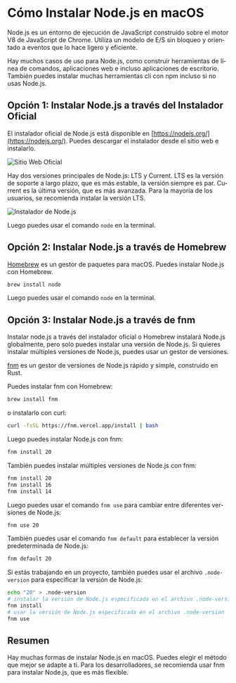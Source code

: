 # Cómo Instalar Node.js en macOS

<Validator lang="es" :platform-list="['macOS 14.2.1']" date="2024-01-11" />

Node.js es un entorno de ejecución de JavaScript construido sobre el motor V8 de JavaScript de Chrome. Utiliza un modelo de E/S sin bloqueo y orientado a eventos que lo hace ligero y eficiente.

Hay muchos casos de uso para Node.js, como construir herramientas de línea de comandos, aplicaciones web e incluso aplicaciones de escritorio. También puedes instalar muchas herramientas cli con npm incluso si no usas Node.js.

## Opción 1: Instalar Node.js a través del Instalador Oficial

El instalador oficial de Node.js está disponible en [https://nodejs.org/](https://nodejs.org/). Puedes descargar el instalador desde el sitio web e instalarlo.

![Sitio Web Oficial](/attachments/mac/install-nodejs/01.official-website.png)

Hay dos versiones principales de Node.js: LTS y Current. LTS es la versión de soporte a largo plazo, que es más estable, la versión siempre es par. Current es la última versión, que es más avanzada. Para la mayoría de los usuarios, se recomienda instalar la versión LTS.

![Instalador de Node.js](/attachments/mac/install-nodejs/02.nodejs-installer.png)

Luego puedes usar el comando `node` en la terminal.

## Opción 2: Instalar Node.js a través de Homebrew

[Homebrew](https://brew.sh/) es un gestor de paquetes para macOS. Puedes instalar Node.js con Homebrew.

```sh
brew install node
```

Luego puedes usar el comando `node` en la terminal.

## Opción 3: Instalar Node.js a través de fnm

Instalar node.js a través del instalador oficial o Homebrew instalará Node.js globalmente, pero solo puedes instalar una versión de Node.js. Si quieres instalar múltiples versiones de Node.js, puedes usar un gestor de versiones.

[fnm](https://github.com/Schniz/fnm) es un gestor de versiones de Node.js rápido y simple, construido en Rust.

Puedes instalar fnm con Homebrew:

```sh
brew install fnm
```

o instalarlo con curl:

```sh
curl -fsSL https://fnm.vercel.app/install | bash
```

Luego puedes instalar Node.js con fnm:

```sh
fnm install 20
```

También puedes instalar múltiples versiones de Node.js con fnm:

```sh
fnm install 20
fnm install 16
fnm install 14
```

Luego puedes usar el comando `fnm use` para cambiar entre diferentes versiones de Node.js:

```sh
fnm use 20
```

También puedes usar el comando `fnm default` para establecer la versión predeterminada de Node.js:

```sh
fnm default 20
```

Si estás trabajando en un proyecto, también puedes usar el archivo `.node-version` para especificar la versión de Node.js:

```sh
echo "20" > .node-version
# instalar la versión de Node.js especificada en el archivo .node-version
fnm install
# usar la versión de Node.js especificada en el archivo .node-version
fnm use
```

## Resumen

Hay muchas formas de instalar Node.js en macOS. Puedes elegir el método que mejor se adapte a ti. Para los desarrolladores, se recomienda usar fnm para instalar Node.js, que es más flexible.